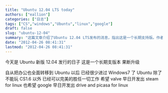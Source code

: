 ```yaml
---
title: "Ubuntu 12.04 LTS today"
authors: ["eallion"]
categories: ["日志"]
tags: ["CS","windows","Ubuntu","linux","google"]
draft: false
slug: "ubuntu-12-04"
summary: "这篇文章介绍了Ubuntu 12.04 LTS发布的消息，指出这是一个长期支持版。作者表示自从将工作全部转移到Ubuntu后，已经很少使用Windows7了。他认为Ubuntu除了无法运行CS1.6游戏之外，在其他工作上表现出色。他希望Valve能尽早开发适用于Linux的Steam，并希望Google尽早开发适用于Linux的Drive和Picasa。"
date: "2012-04-26 08:41:31"
lastmod: "2012-04-26 08:41:31"
---
```


今天是 Ubuntu 新版 12.04 发行的日子
这是一个长期支版本
果断升级

自从把办公也全面转移到 Ubuntu 以后
已经很少进过 Windows7 了
Ubuntu 除了不能玩 CS1.6 以外
已经可以完美的胜任一切工作
希望 valve 早日开发出 steam for linux
也希望 google 早日开发出 drive and picasa for linux
